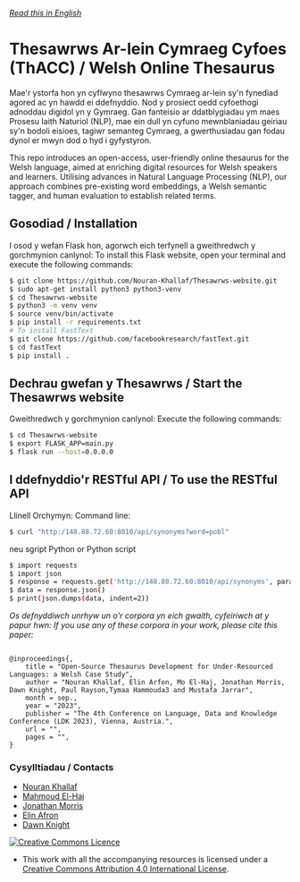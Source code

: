 *[Read this in English](README.en.md)*

# Thesawrws Ar-lein Cymraeg Cyfoes (ThACC) / Welsh Online Thesaurus

Mae'r ystorfa hon yn cyflwyno thesawrws Cymraeg ar-lein sy'n fynediad agored ac yn hawdd ei ddefnyddio. Nod y prosiect oedd cyfoethogi adnoddau digidol yn y Gymraeg. Gan fanteisio ar ddatblygiadau ym maes Prosesu Iaith Naturiol (NLP), mae ein dull yn cyfuno mewnblaniadau geiriau sy'n bodoli eisioes, tagiwr semanteg Cymraeg, a gwerthusiadau gan fodau dynol er mwyn dod o hyd i gyfystyron.

This repo introduces an open-access, user-friendly online thesaurus for the Welsh language, aimed at enriching digital resources for Welsh speakers and learners. Utilising advances in Natural Language Processing (NLP), our approach combines pre-existing word embeddings, a Welsh semantic tagger, and human evaluation to establish related terms. 

## Gosodiad / Installation
I osod y wefan Flask hon, agorwch eich terfynell a gweithredwch y gorchmynion canlynol:
To install this Flask website, open your terminal and execute the following commands:
```bash
$ git clone https://github.com/Nouran-Khallaf/Thesawrws-website.git
$ sudo apt-get install python3 python3-venv
$ cd Thesawrws-website
$ python3 -m venv venv
$ source venv/bin/activate
$ pip install -r requirements.txt
# To install FastText
$ git clone https://github.com/facebookresearch/fastText.git
$ cd fastText
$ pip install .
```
## Dechrau gwefan y Thesawrws / Start the Thesawrws website
Gweithredwch y gorchmynion canlynol:
Execute the following commands:
```bash
$ cd Thesawrws-website
$ export FLASK_APP=main.py
$ flask run --host=0.0.0.0
```
## I ddefnyddio'r RESTful API / To use the RESTful API 
Llinell Orchymyn:
Command line:
```bash
$ curl "http:/148.88.72.60:8010/api/synonyms?word=pobl"
```
neu sgript Python
or Python script 
```bash
$ import requests
$ import json
$ response = requests.get('http://148.88.72.60:8010/api/synonyms', params={'word': 'school'})
$ data = response.json()
$ print(json.dumps(data, indent=2))
```

_Os defnyddiwch unrhyw un o'r corpora yn eich gwaith, cyfeiriwch at y papur hwn:_
_If you use any of these corpora in your work, please cite this paper:_

```

@inproceedings{,
    title = "Open-Source Thesaurus Development for Under-Resourced Languages: a Welsh Case Study",
    author = "Nouran Khallaf, Elin Arfon, Mo El-Haj, Jonathan Morris, Dawn Knight, Paul Rayson,Tymaa Hammouda3 and Mustafa Jarrar",
    month = sep.,
    year = "2023",
    publisher = "The 4th Conference on Language, Data and Knowledge Conference (LDK 2023), Vienna, Austria.",
    url = "",
    pages = "",
}
```

### Cysylltiadau / Contacts
- [Nouran Khallaf](https://github.com/Nouran-Khallaf)
- [Mahmoud El-Haj](https://github.com/drelhaj)
- [Jonathan Morris](MorrisJ17@cardiff.ac.uk)
- [Elin Afron](arfone@cardiff.ac.uk)
- [Dawn Knight](https://github.com/DawnKnight-Cardiff)


<a rel="license" href="http://creativecommons.org/licenses/by/4.0/"><img alt="Creative Commons Licence" style="border-width:0" src="https://i.creativecommons.org/l/by/4.0/88x31.png" /></a>
- This work with all the accompanying resources is licensed under a <a rel="license" href="http://creativecommons.org/licenses/by/4.0/">Creative Commons Attribution 4.0 International License</a>.
